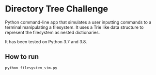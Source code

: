 # Directory Tree Challenge

Python command-line app that simulates a user inputting commands to a terminal manipulating a filesystem. It uses a Trie like data structure to represent the filesystem as nested dictionaries.

It has been tested on Python 3.7 and 3.8.

## How to run

```bash
python filesystem_sim.py
```
